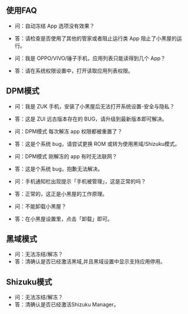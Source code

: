 ## 使用FAQ

- 问：自动冻结 App 选项没有效果？
- 答：请检查是否使用了其他的管家或者阻止运行类 App 阻止了小黑屋的运行。
  
- 问：我是 OPPO/VIVO/锤子手机，应用列表只能读得到几个 App？
- 答：请在系统权限设置中，打开读取应用列表权限。

DPM模式 
- 
- 问：我是 ZUK 手机，安装了小黑屋后无法打开系统设置-安全与隐私？
- 答：这是 ZUI 远古版本存在的 BUG，请升级到最新版本即可解决。
  
- 问：DPM模式 每次解冻 app 权限都被重置了？
- 答：这是个系统 bug，请尝试更换 ROM 或转为使用黑域/Shizuku模式。
  
- 问：DPM模式 刚解冻的 app 有时无法联网？
- 答：这是个系统 bug，抱歉无法解决。
  
- 问：手机通知栏出现提示「手机被管理」，这是正常的吗？
- 答：正常的，这正是小黑屋的工作原理。
  
- 问：不能卸载小黑屋？
- 答：在小黑屋设置里，点击「卸载」即可。

黑域模式
- 
- 问：无法冻结/解冻？
- 答：清确认是否已经激活黑域,并且黑域设置中显示支持应用停用。

Shizuku模式
- 
- 问：无法冻结/解冻？
- 答：清确认是否已经激活Shizuku Manager。
